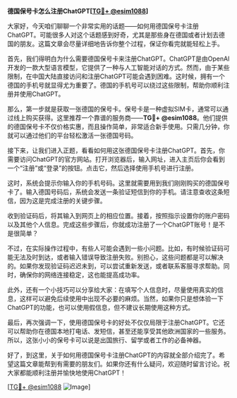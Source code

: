 **德国保号卡怎么注册ChatGPT[[TG💪+ @esim1088](https://t.me/s/esim1088)]**

大家好，今天咱们聊聊一个非常实用的话题——如何用德国保号卡注册ChatGPT。可能很多人对这个话题感到好奇，尤其是那些身在德国或者计划去德国的朋友。这篇文章会尽量详细地告诉你整个过程，保证你看完就能轻松上手。

首先，我们得明白为什么需要德国保号卡来注册ChatGPT。ChatGPT是由OpenAI开发的一款大型语言模型，它提供了一种与人工智能对话的方式。然而，由于某些限制，在中国大陆直接访问和注册ChatGPT可能会遇到困难。这时候，拥有一个德国的手机号就显得尤为重要了。德国的手机号可以绕过这些限制，帮助你顺利注册并使用ChatGPT。

那么，第一步就是获取一张德国的保号卡。保号卡是一种虚拟SIM卡，通常可以通过线上购买获得。这里推荐一个靠谱的服务商——**TG💪+ @esim1088**。他们提供的德国保号卡不仅价格实惠，而且操作简单，非常适合新手使用。只需几分钟，你就可以通过他们的平台轻松激活一张德国号码。

接下来，让我们进入正题，看看如何用这张德国保号卡注册ChatGPT。首先，你需要访问ChatGPT的官方网站。打开浏览器后，输入网址，进入主页后你会看到一个“注册”或“登录”的按钮。点击它，然后选择使用手机号进行注册。

这时，系统会提示你输入你的手机号码。这里就需要用到我们刚刚购买的德国保号卡了。输入德国号码后，系统会发送一条验证短信到你的手机。请注意查收这条短信，因为这是完成注册的关键步骤。

收到验证码后，将其输入到网页上的相应位置。接着，按照指示设置你的账户密码以及其他个人信息。完成这些步骤后，你就成功注册了一个ChatGPT账号！是不是很简单？

不过，在实际操作过程中，有些人可能会遇到一些小问题。比如，有时候验证码可能无法及时到达，或者输入错误导致注册失败。别担心，这些问题都是可以解决的。如果你发现验证码迟迟未到，可以尝试重新发送，或者联系客服寻求帮助。同时，确保你的网络连接稳定，这也能提高成功率。

此外，还有一个小技巧可以分享给大家：在填写个人信息时，尽量使用真实的信息，这样可以避免后续使用中出现不必要的麻烦。当然，如果你只是想体验一下ChatGPT的功能，也可以使用假信息，但不建议长期使用这种方式。

最后，再次强调一下，使用德国保号卡的好处不仅仅局限于注册ChatGPT。它还可以帮助你在德国本地打电话、发短信，甚至还能享受其他欧洲国家的一些服务。所以，这张小小的保号卡可以说是出国旅行、留学或者工作的必备神器。

好了，到这里，关于如何用德国保号卡注册ChatGPT的内容就全部介绍完了。希望这篇文章能帮到有需要的朋友们。如果你还有什么疑问，欢迎随时留言讨论。祝大家都能顺利注册并愉快地使用ChatGPT！

[[TG💪+ @esim1088](https://t.me/s/esim1088) ![Image](https://i.postimg.cc/4NQfJmqS/Snipaste-2025-05-13-00-14-12.png)]